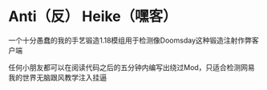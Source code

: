 # Anti（反） Heike（嘿客）
一个十分愚蠢的我的手艺锻造1.18模组用于检测像Doomsday这种锻造注射作弊客户端

任何小朋友都可以在阅读代码之后的五分钟内编写出绕过Mod，只适合检测网易我的世界无脑跟风教学注入挂逼
